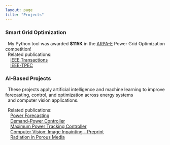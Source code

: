 ```yaml
---
layout: page
title: "Projects"
---
```


<h3 style="text-align: left;">Smart Grid Optimization</h3>

&nbsp;&nbsp;My Python tool was awarded **$115K** in the <a href="https://gocompetition.energy.gov/" target="_blank">ARPA-E</a>  Power Grid Optimization competition! <br>
&nbsp;&nbsp;Related publications: <br>
&nbsp;&nbsp;&nbsp;&nbsp;<a href="https://hssharadga.github.io/assets/IEEE_TIA.pdf" target="_blank">IEEE Transactions</a>  <br>
&nbsp;&nbsp;&nbsp;&nbsp;<a href="https://hssharadga.github.io/assets/IEEE_TPEC.pdf" target="_blank">IEEE-TPEC</a> 


<h3 style="text-align: left;">AI-Based Projects</h3>
<!-- &nbsp;&nbsp;Explore my work through a
<a href="https://github.com/hssharadga/Sizing-and-Scheduling-PV-Battery" target="_blank">GitHub library</a>. -->
&nbsp;&nbsp;These projects apply artificial intelligence and machine learning to improve forecasting, control, and optimization across energy systems <br>
&nbsp;&nbsp;and computer vision applications. 

&nbsp;&nbsp;Related publications: <br>
&nbsp;&nbsp;&nbsp;&nbsp;<a href="https://www.sciencedirect.com/science/article/abs/pii/S0960148119320038" target="_blank">Power Forecasting</a> <br>
&nbsp;&nbsp;&nbsp;&nbsp;<a href="https://ieeexplore.ieee.org/abstract/document/8839823" target="_blank">Demand-Power Controller</a>  <br>
&nbsp;&nbsp;&nbsp;&nbsp;<a href="https://www.mdpi.com/2071-1050/16/3/1021" target="_blank">Maximum Power Tracking Controller</a>  <br>
&nbsp;&nbsp;&nbsp;&nbsp;<a href="https://ssrn.com/abstract=5337189" target="_blank">Computer Vision: Image Inpainting - Preprint</a>  <br>
&nbsp;&nbsp;&nbsp;&nbsp;<a href="https://www.sciencedirect.com/science/article/abs/pii/S0017931021007717" target="_blank">Radiation in Porous Media</a>  <br>




<!-- [IEEE Transactions](https://hssharadga.github.io/assets/IEEE_TIA.pdf) <br>
[IEEE- TPEC](https://hssharadga.github.io/assets/IEEE_TPEC.pdf) -->

<!-- <a href="https://raw.githubusercontent.com/hssharadga/hssharadga.github.io/main/assets/IEEE_TPEC.pdf" target="_blank">IEEE-TPEC</a>   -->
<!-- [IEEE Transactions](https://raw.githubusercontent.com/hssharadga/hssharadga.github.io/main/assets/IEEE_TIA.pdf) -->
<!-- [IEEE-TPEC](https://raw.githubusercontent.com/hssharadga/hssharadga.github.io/main/assets/IEEE_TPEC.pdf) --> 
